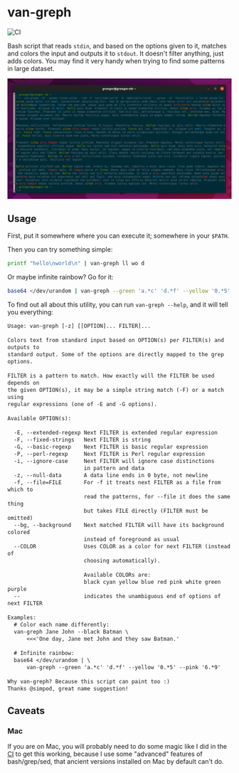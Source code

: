 # van-greph

![CI](https://github.com/grongor/van-greph/workflows/CI/badge.svg)

Bash script that reads `stdin`, and based on the options given to it, matches and colors the input and outputs
it to `stdout`. It doesn't filter anything, just adds colors. You may find it very handy when trying to find some
patterns in large dataset.

![](assets/example.png "Usage example")

## Usage

First, put it somewhere where you can execute it; somewhere in your `$PATH`.

Then you can try something simple:
```bash
printf "hello\nworld\n" | van-greph ll wo d
```

Or maybe infinite rainbow? Go for it:
```bash
base64 </dev/urandom | van-greph --green 'a.*c' 'd.*f' --yellow '0.*5' --pink '6.*9'
```

To find out all about this utility, you can run `van-greph --help`, and it will tell you everything:
```
Usage: van-greph [-z] [[OPTION]... FILTER]...

Colors text from standard input based on OPTION(s) per FILTER(s) and outputs to
standard output. Some of the options are directly mapped to the grep options.

FILTER is a pattern to match. How exactly will the FILTER be used depends on
the given OPTION(s), it may be a simple string match (-F) or a match using
regular expressions (one of -E and -G options).

Available OPTION(s):

  -E, --extended-regexp Next FILTER is extended regular expression
  -F, --fixed-strings   Next FILTER is string
  -G, --basic-regexp    Next FILTER is basic regular expression
  -P, --perl-regexp     Next FILTER is Perl regular expression
  -i, --ignore-case     Next FILTER will ignore case distinctions
                        in pattern and data
  -z, --null-data       A data line ends in 0 byte, not newline
  -f, --file=FILE       For -f it treats next FILTER as a file from which to
                        read the patterns, for --file it does the same thing
                        but takes FILE directly (FILTER must be omitted)
  --bg, --background    Next matched FILTER will have its background colored
                        instead of foreground as usual
  --COLOR               Uses COLOR as a color for next FILTER (instead of
                        choosing automatically).

                        Available COLORs are:
                        black cyan yellow blue red pink white green purple
  --                    indicates the unambiguous end of options of next FILTER

Examples:
  # Color each name differently:
  van-greph Jane John --black Batman \
      <<<'One day, Jane met John and they saw Batman.'

  # Infinite rainbow:
  base64 </dev/urandom | \
      van-greph --green 'a.*c' 'd.*f' --yellow '0.*5' --pink '6.*9'

Why van-greph? Because this script can paint too :)
Thanks @simpod, great name suggestion!
```

## Caveats

### Mac

If you are on Mac, you will probably need to do some magic like I did in the [CI](.github/workflows/ci.yaml) to get
this working, because I use some "advanced" features of bash/grep/sed, that ancient versions installed on Mac
by default can't do.
